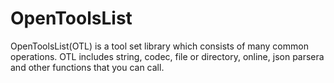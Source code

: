 # OpenToolsList
OpenToolsList(OTL) is a tool set library which consists of many common operations. OTL includes string, codec, file or directory, online, json parsera and other functions that you can call.
